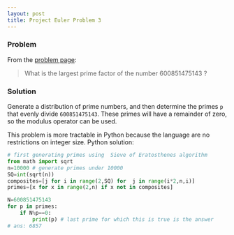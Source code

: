 ```yaml
---
layout: post
title: Project Euler Problem 3 
---
```


### Problem 
From the [problem page](https://projecteuler.net/problem=3):

>What is the largest prime factor of the number 600851475143 ?

### Solution 
Generate a distribution of prime numbers, and then determine the primes ```p``` that evenly divide ```600851475143```. These primes
will have a remainder of zero, so the modulus operator can be used. 

This problem is more tractable in Python because the language are no restrictions on integer size.
Python solution: 

```python
# first generating primes using  Sieve of Eratosthenes algorithm
from math import sqrt
n=10000 # generate primes under 10000 
SQ=int(sqrt(n))
composites=[j for i in range(2,SQ) for  j in range(i*2,n,i)]
primes=[x for x in range(2,n) if x not in composites] 

N=600851475143
for p in primes:
    if N%p==0:
        print(p) # last prime for which this is true is the answer
# ans: 6857
```
